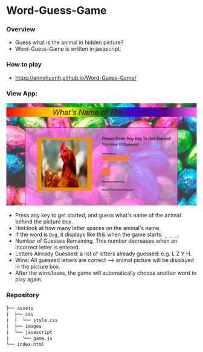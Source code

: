 # Word-Guess-Game

### Overview
* Guess what is the animal in hidden picture?
* Word-Guess-Game is written in javascript.

### How to play

* https://annyhuynh.github.io/Word-Guess-Game/

### View App:
![App:](./assets/images/WGG.jpg)

* Press any key to get started, and guess what's name of the animal behind the picture box.
* Hint:look at how many letter spaces on the animal's name. 
* If the word is `Dog`, it displays like this when the game starts: `_ _ _`.
* Number of Guesses Remaining. This number decreases when an incorrect letter is entered.
* Letters Already Guessed: a list of letters already guessed: e.g. L Z Y H.
* Wins: All guessed letters are correct --> animal picture will be displayed in the picture box.
* After the wins/loses, the game will automatically choose another word to play again.

### Repository

```
├── assets
|  ├── css
|  |  └── style.css
|  ├── images
|  └── javascript
|     └── game.js
└── index.html
```



